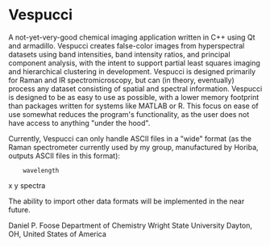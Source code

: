 Vespucci
========
A not-yet-very-good chemical imaging application written in C++ using Qt and armadillo.  Vespucci creates false-color images from hyperspectral datasets using band intensities, band intensity ratios, and principal component analysis, with the intent to support partial least squares imaging and hierarchical clustering in development.  Vespucci is designed primarily for Raman and IR spectromicroscopy, but can (in theory, eventually) process any dataset consisting of spatial and spectral information.  Vespucci is designed to be as easy to use as possible, with a lower memory footprint than packages written for systems like MATLAB or R.  This focus on ease of use somewhat reduces the program's functionality, as the user does not have access to anything "under the hood".

Currently, Vespucci can only handle ASCII files in a "wide" format (as the Raman spectrometer currently used by my group, manufactured by Horiba, outputs ASCII files in this format):

		wavelength
x	y	spectra

The ability to import other data formats will be implemented in the near future.

Daniel P. Foose
Department of Chemistry
Wright State University
Dayton, OH, United States of America
